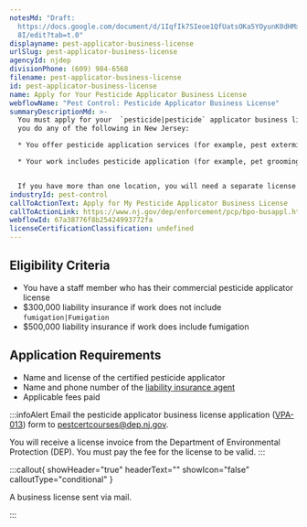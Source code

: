 ```yaml
---
notesMd: "Draft:
  https://docs.google.com/document/d/1IqfIk7SIeoe1QfUatsOKa5YOyunK0dHMxTjj4OIp6\
  8I/edit?tab=t.0"
displayname: pest-applicator-business-license
urlSlug: pest-applicator-business-license
agencyId: njdep
divisionPhone: (609) 984-6568
filename: pest-applicator-business-license
id: pest-applicator-business-license
name: Apply for Your Pesticide Applicator Business License
webflowName: "Pest Control: Pesticide Applicator Business License"
summaryDescriptionMd: >-
  You must apply for your  `pesticide|pesticide` applicator business license if
  you do any of the following in New Jersey:

  * You offer pesticide application services (for example, pest extermination) 

  * Your work includes pesticide application (for example, pet grooming)


  If you have more than one location, you will need a separate license for each one.
industryId: pest-control
callToActionText: Apply for My Pesticide Applicator Business License
callToActionLink: https://www.nj.gov/dep/enforcement/pcp/bpo-busappl.htm
webflowId: 67a38776f8b25424993772fa
licenseCertificationClassification: undefined
---
```

## Eligibility Criteria

* You have a staff member who has their commercial pesticide applicator license
* $300,000 liability insurance if work does not include `fumigation|Fumigation` 
* $500,000 liability insurance if work does include fumigation

## Application Requirements

* Name and license of the certified pesticide applicator
* Name and phone number of the [liability insurance agent](https://www.nj.gov/dep/enforcement/pcp/bpo/certification/forms/insurance_coverage_verification_vpi-001-fillable.pdf)
* Applicable fees paid

:::infoAlert
Email the pesticide applicator business license application ([VPA-013](https://www.nj.gov/dep/enforcement/pcp/bpo/certification/forms/ab_license_application_vpa-013_fillable.pdf)) form to pestcertcourses@dep.nj.gov.

You will receive a license invoice from the Department of Environmental Protection (DEP). You must pay the fee for the license to be valid.
:::

:::callout{ showHeader="true" headerText="" showIcon="false" calloutType="conditional" }

A business license sent via mail.

:::
